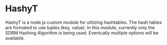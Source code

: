 # HashyT
HashyT is a node.js custom module for utilizing hashtables. The hash tables are formated to use tuples (key, value).
In this module, currently only the SDBM Hashing Algorithm is being used. Eventually multiple options will be available.
